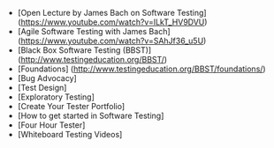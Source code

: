 - [Open Lecture by James Bach on Software Testing] (https://www.youtube.com/watch?v=ILkT_HV9DVU) 
- [Agile Software Testing with James Bach] (https://www.youtube.com/watch?v=SAhJf36_u5U)
- [Black Box Software Testing (BBST)] (http://www.testingeducation.org/BBST/)
- [Foundations] (http://www.testingeducation.org/BBST/foundations/)
- [Bug Advocacy]
- [Test Design]
- [Exploratory Testing]
- [Create Your Tester Portfolio]
- [How to get started in Software Testing]
- [Four Hour Tester]
- [Whiteboard Testing Videos]